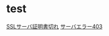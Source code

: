 # test
[SSLサーバ証明書切れ](https://pap3.idmng.jp "SSLサーバ証明書切れ")
[サーバエラー403](https://github.com/formula28/test/edit/master/README.md "サーバエラー403")
